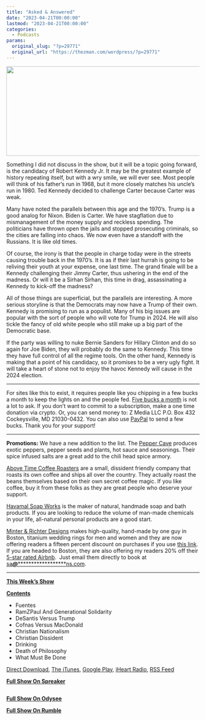 ```yaml
---
title: "Asked & Answered"
date: "2023-04-21T00:00:00"
lastmod: "2023-04-21T00:00:00"
categories:
  - Podcasts
params:
  original_slug: "?p=29771"
  original_url: "https://thezman.com/wordpress/?p=29771"
---
```


[<img
src="http://thezman.com/wordpress/wp-content/uploads/2018/01/Power-Hour.png"
decoding="async" width="600" height="233" />](http://thezman.com/wordpress/wp-content/uploads/2018/01/Power-Hour.png)

Something I did not discuss in the show, but it will be a topic going
forward, is the candidacy of Robert Kennedy Jr. It may be the greatest
example of history repeating itself, but with a wry smile, we will ever
see. Most people will think of his father’s run in 1968, but it more
closely matches his uncle’s run in 1980. Ted Kennedy decided to
challenge Carter because Carter was weak.

Many have noted the parallels between this age and the 1970’s. Trump is
a good analog for Nixon. Biden is Carter. We have stagflation due to
mismanagement of the money supply and reckless spending. The politicians
have thrown open the jails and stopped prosecuting criminals, so the
cities are falling into chaos. We now even have a standoff with the
Russians. It is like old times.

Of course, the irony is that the people in charge today were in the
streets causing trouble back in the 1970’s. It is as if their last
hurrah is going to be reliving their youth at your expense, one last
time. The grand finale will be a Kennedy challenging their Jimmy Carter,
thus ushering in the end of the madness. Or will it be a Sirhan Sirhan,
this time in drag, assassinating a Kennedy to kick-off the madness?

All of those things are superficial, but the parallels are interesting.
A more serious storyline is that the Democrats may now have a Trump of
their own. Kennedy is promising to run as a populist. Many of his big
issues are popular with the sort of people who will vote for Trump in
2024. He will also tickle the fancy of old white people who still make
up a big part of the Democratic base.

If the party was willing to nuke Bernie Sanders for Hillary Clinton and
do so again for Joe Biden, they will probably do the same to Kennedy.
This time they have full control of all the regime tools. On the other
hand, Kennedy is making that a point of his candidacy, so it promises to
be a very ugly fight. It will take a heart of stone not to enjoy the
havoc Kennedy will cause in the 2024 election.

------------------------------------------------------------------------

For sites like this to exist, it requires people like you chipping in a
few bucks a month to keep the lights on and the people fed.
<a href="https://www.subscribestar.com/the-z-blog"
rel="noopener noreferrer" target="_blank">Five bucks a month</a> is not
a lot to ask. If you don’t want to commit to a subscription, make a one
time donation via crypto. Or, you can send money to: Z Media LLC P.O.
Box 432 Cockeysville, MD 21030-0432. You can also use <a
href="https://www.paypal.com/cgi-bin/webscr?cmd=_s-xclick&amp;hosted_button_id=UDAS2Q8JYA6CN&amp;source=url"
rel="noopener noreferrer" target="_blank">PayPal</a> to send a few
bucks. Thank you for your support!

------------------------------------------------------------------------

**Promotions:** We have a new addition to the list. The
<a href="https://peppercave.com/shop/ols/products" rel="noopener"
target="_blank">Pepper Cave</a> produces exotic peppers, pepper seeds
and plants, hot sauce and seasonings. Their spice infused salts are a
great add to the chili head spice armory.

<a href="https://abovetimecoffee.com/" rel="noopener"
target="_blank">Above Time Coffee Roasters</a> are a small, dissident
friendly company that roasts its own coffee and ships all over the
country. They actually roast the beans themselves based on their own
secret coffee magic. If you like coffee, buy it from these folks as they
are great people who deserve your support.

<a href="https://havamalsoapworks.com/" rel="noopener"
target="_blank">Havamal Soap Works</a> is the maker of natural, handmade
soap and bath products. If you are looking to reduce the volume of
man-made chemicals in your life, all-natural personal products are a
good start.

<a href="https://www.minterandrichterdesigns.com/"
rel="noreferrer nofollow noopener" target="_blank">Minter &amp; Richter
Designs</a> makes high-quality, hand-made by one guy in Boston, titanium
wedding rings for men and women and they are now offering readers a
fifteen percent discount on purchases if you use
<a href="https://www.minterandrichterdesigns.com/discount/ZMAN"
rel="noreferrer nofollow noopener" target="_blank">this link</a>.
<span class="highlight"><span class="colour"><span class="font"><span class="size">If
you are headed to Boston, they are also offering my readers 20% off
their <a
href="https://www.airbnb.com/users/7988017/listings?user_id=7988017&amp;s=3"
rel="noopener noreferrer" target="_blank">5-star rated Airbnb</a>.  Just
email them directly to book at
<a href="mailto:sa***@*********************ns.com"
data-original-string="7XpUPJkICn68hV9KEJDxRQ==cb7DHGxntvQMCJC10wOij7zEJG57QbYw18R0jZL0BoYgUrIFJLzVfuUukJZEyREwg1f"><span
class="apbct-email-encoder"
data-original-string="O24IVWG+jbZ8sXkJflla6A==cb7PEYiF8bdJj/oo7k85LT3RX0l49op1WbdNEg6YwR7yZA1CZWzt1EgCdAWph/noa6t"
title="This contact has been encoded by Anti-Spam by CleanTalk. Click to decode. To finish the decoding make sure that JavaScript is enabled in your browser.">sa<span
class="apbct-blur">***</span>@<span
class="apbct-blur">*********************</span>ns.com</span></a>.</span></span></span></span>

------------------------------------------------------------------------

**<u>This Week’s Show</u>**

**<u>Contents</u>**

-   Fuentes
-   RamZPaul And Generational Solidarity
-   DeSantis Versus Trump
-   Cofnas Versus MacDonald
-   Christian Nationalism
-   Christian Dissident
-   Drinking
-   Death of Philosophy
-   What Must Be Done

<a href="https://api.spreaker.com/v2/episodes/53599174/download.mp3"
rel="noopener" target="_blank">Direct Download</a>, <a
href="https://itunes.apple.com/us/podcast/the-z-blog-power-hour/id1262799640?mt=2"
rel="noopener noreferrer" target="_blank">The iTunes</a>, <a
href="https://podcasts.google.com/?feed=aHR0cHM6Ly93d3cuc3ByZWFrZXIuY29tL3Nob3cvMjU4OTY1Ny9lcGlzb2Rlcy9mZWVk"
rel="noopener noreferrer" target="_blank">Google Play</a>, <a href="https://www.iheart.com/podcast/the-z-blog-power-hour-29246491/"
rel="noopener noreferrer" target="_blank">iHeart Radio,</a>
<a href="https://www.spreaker.com/show/2589657/episodes/feed"
rel="noopener noreferrer" target="_blank">RSS Feed</a>

**<u>Full Show On Spreaker</u>**

<span class="mce_SELRES_start" mce-type="bookmark"
style="display: inline-block; width: 0px; overflow: hidden; line-height: 0;">﻿</span>

**<u>Full Show On Odysee</u>**

**<u>Full Show On Rumble</u>**

<span class="mce_SELRES_start" mce-type="bookmark"
style="display: inline-block; width: 0px; overflow: hidden; line-height: 0;">﻿</span>
